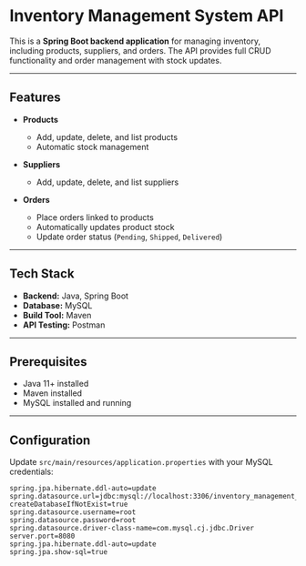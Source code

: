 # Inventory Management System API

This is a **Spring Boot backend application** for managing inventory, including products, suppliers, and orders. The API provides full CRUD functionality and order management with stock updates.

---

## **Features**

- **Products**
  - Add, update, delete, and list products
  - Automatic stock management

- **Suppliers**
  - Add, update, delete, and list suppliers

- **Orders**
  - Place orders linked to products
  - Automatically updates product stock
  - Update order status (`Pending`, `Shipped`, `Delivered`)

---

## **Tech Stack**

- **Backend:** Java, Spring Boot
- **Database:** MySQL
- **Build Tool:** Maven
- **API Testing:** Postman

---

## **Prerequisites**

- Java 11+ installed
- Maven installed
- MySQL installed and running

---

## **Configuration**

Update `src/main/resources/application.properties` with your MySQL credentials:

```properties
spring.jpa.hibernate.ddl-auto=update
spring.datasource.url=jdbc:mysql://localhost:3306/inventory_management_system?createDatabaseIfNotExist=true
spring.datasource.username=root
spring.datasource.password=root
spring.datasource.driver-class-name=com.mysql.cj.jdbc.Driver
server.port=8080
spring.jpa.hibernate.ddl-auto=update
spring.jpa.show-sql=true







